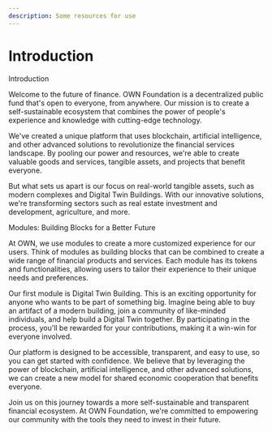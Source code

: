 ```yaml
---
description: Some resources for use
---
```


# Introduction

Introduction

Welcome to the future of finance. OWN Foundation is a decentralized public fund that's open to everyone, from anywhere. Our mission is to create a self-sustainable ecosystem that combines the power of people's experience and knowledge with cutting-edge technology.

We've created a unique platform that uses blockchain, artificial intelligence, and other advanced solutions to revolutionize the financial services landscape. By pooling our power and resources, we're able to create valuable goods and services, tangible assets, and projects that benefit everyone.

But what sets us apart is our focus on real-world tangible assets, such as modern complexes and Digital Twin Buildings. With our innovative solutions, we're transforming sectors such as real estate investment and development, agriculture, and more.

Modules: Building Blocks for a Better Future

At OWN, we use modules to create a more customized experience for our users. Think of modules as building blocks that can be combined to create a wide range of financial products and services. Each module has its tokens and functionalities, allowing users to tailor their experience to their unique needs and preferences.

Our first module is Digital Twin Building. This is an exciting opportunity for anyone who wants to be part of something big. Imagine being able to buy an artifact of a modern building, join a community of like-minded individuals, and help build a Digital Twin together. By participating in the process, you'll be rewarded for your contributions, making it a win-win for everyone involved.

Our platform is designed to be accessible, transparent, and easy to use, so you can get started with confidence. We believe that by leveraging the power of blockchain, artificial intelligence, and other advanced solutions, we can create a new model for shared economic cooperation that benefits everyone.

Join us on this journey towards a more self-sustainable and transparent financial ecosystem. At OWN Foundation, we're committed to empowering our community with the tools they need to invest in their future.
